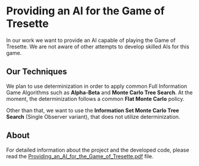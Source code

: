 # Providing an AI for the Game of Tresette

In our work we want to provide an AI capable of playing the Game of Tresette.
We are not aware of other attempts to develop skilled AIs for this game.

## Our Techniques

We plan to use determinization in order to apply common Full Information Game Algorithms
such as **Alpha-Beta** and **Monte Carlo Tree Search**.
At the moment, the determinization follows a common **Flat Monte Carlo** policy. 

Other than that, we want to use the **Information Set Monte Carlo Tree Search** (Single Observer variant), that does not utilize determinization.

## About

For detailed information about the project and the developed code, please read the [Providing_an_AI_for_the_Game_of_Tresette.pdf](Providing_an_AI_for_the_Game_of_Tresette.pdf) file.
